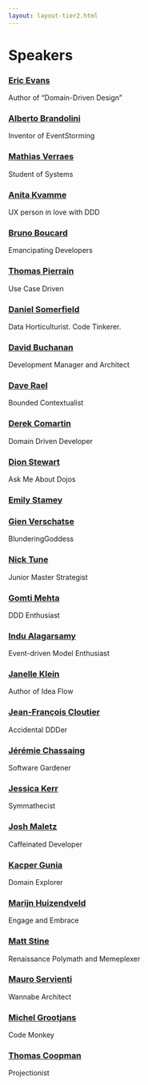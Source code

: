 ```yaml
---
layout: layout-tier2.html
---
```

<div class="container section speakers">
  <h1 class="section-header">Speakers</h1>
  <div class="row">
    <div class="speaker-container">
      <a href="eric-evans.html"><div class="speaker-img eric-evans">
      </div></a>
      <h3><a class="speaker-name" href="eric-evans.html">Eric Evans</a></h3>
      <p class="speaker-details">Author of “Domain-Driven Design”</p>
    </div>
    <div class="speaker-container">
      <a href="alberto-brandolini.html"><div class="speaker-img alberto-brandolini">
      </div></a>
      <h3><a class="speaker-name" href="alberto-brandolini.html">Alberto Brandolini</a></h3>
      <p class="speaker-details">Inventor of EventStorming</p>
    </div>
    <div class="speaker-container">
      <a href="mathias-verraes.html"><div class="speaker-img mathias-verraes">
      </div></a>
      <h3><a class="speaker-name" href="mathias-verraes.html">Mathias Verraes</a></h3>
      <p class="speaker-details">Student of Systems</p>
    </div>
    <div class="speaker-container">
      <a href="anita-kvamme.html"><div class="speaker-img anita-kvamme">
      </div></a>
      <h3><a class="speaker-name" href="anita-kvamme.html">Anita Kvamme</a></h3>
      <p class="speaker-details">UX person in love with DDD</p>
    </div>
  </div>
  <div class="row">
    <div class="speaker-container">
        <a href="bruno-boucard.html"><div class="speaker-img bruno-boucard">
        </div></a>
        <h3><a class="speaker-name" href="bruno-boucard.html">Bruno Boucard</a></h3>
        <p class="speaker-details">Emancipating Developers</p>
    </div>
    <div class="speaker-container">
        <a href="thomas-pierrain.html"><div class="speaker-img thomas-pierrain">
        </div></a>
        <h3><a class="speaker-name" href="thomas-pierrain.html">Thomas Pierrain</a></h3>
        <p class="speaker-details">Use Case Driven</p>
    </div>
    <div class="speaker-container">
      <a href="daniel-somerfield.html"><div class="speaker-img daniel-somerfield">
      </div></a>
      <h3><a class="speaker-name" href="daniel-somerfield.html">Daniel Somerfield</a></h3>
      <p class="speaker-details">Data Horticulturist. Code Tinkerer.</p>
    </div>
    <div class="speaker-container">
        <a href="dave-buchanan.html"><div class="speaker-img dave-buchanan">
        </div></a>
        <h3><a class="speaker-name" href="Dave-buchanan.html">David Buchanan</a></h3>
        <p class="speaker-details">Development Manager and Architect</p>
    </div>
  </div>
  <div class="row">
    <div class="speaker-container">
        <a href="dave-rael.html"><div class="speaker-img dave-rael">
        </div></a>
        <h3><a class="speaker-name" href="dave-rael.html">Dave Rael</a></h3>
        <p class="speaker-details">Bounded Contextualist</p>
    </div>
    <div class="speaker-container">
        <a href="derek-comartin.html"><div class="speaker-img derek-comartin">
        </div></a>
        <h3><a class="speaker-name" href="derek-comartin.html">Derek Comartin</a></h3>
        <p class="speaker-details">Domain Driven Developer</p>
    </div>
    <div class="speaker-container">
        <a href="dion-stewart.html"><div class="speaker-img dion-stewart">
        </div></a>
        <h3><a class="speaker-name" href="dion-stewart.html">Dion Stewart</a></h3>
        <p class="speaker-details">Ask Me About Dojos</p>
    </div>
    <div class="speaker-container">
        <a href="emily-stamey.html"><div class="speaker-img emily-stamey">
        </div></a>
        <h3><a class="speaker-name" href="emily-stamey.html">Emily Stamey</a></h3>
        <p class="speaker-details"></p>
    </div>
  </div>
  <div class="row">
    <div class="speaker-container">
        <a href="gien-verschatse.html"><div class="speaker-img gien-verschatse">
        </div></a>
        <h3><a class="speaker-name" href="gien-verschatse.html">Gien Verschatse</a></h3>
        <p class="speaker-details">BlunderingGoddess</p>
    </div>
    <div class="speaker-container">
      <a href="nick-tune.html"><div class="speaker-img nick-tune">
      </div></a>
      <h3><a class="speaker-name" href="nick-tune.html">Nick Tune</a></h3>
      <p class="speaker-details">Junior Master Strategist</p>
    </div>
    <div class="speaker-container">
        <a href="gomti-mehta.html"><div class="speaker-img gomti-mehta">
        </div></a>
        <h3><a class="speaker-name" href="gomti-mehta.html">Gomti Mehta</a></h3>
        <p class="speaker-details">DDD Enthusiast</p>
    </div>
    <div class="speaker-container">
        <a href="indu-alagarsamy.html"><div class="speaker-img indu-alagarsamy">
        </div></a>
        <h3><a class="speaker-name" href="indu-alagarsamy.html">Indu Alagarsamy</a></h3>
        <p class="speaker-details">Event-driven Model Enthusiast</p>
    </div>
  </div>
  <div class="row">
    <div class="speaker-container">
        <a href="janelle-klein.html"><div class="speaker-img janelle-klein">
        </div></a>
        <h3><a class="speaker-name" href="janelle-klein.html">Janelle Klein</a></h3>
        <p class="speaker-details">Author of Idea Flow</p>
    </div>
    <div class="speaker-container">
      <a href="jean-françois-cloutier.html"><div class="speaker-img jean-françois-cloutier">
      </div></a>
      <h3><a class="speaker-name" href="jean-françois-cloutier.html">Jean-François Cloutier</a></h3>
      <p class="speaker-details">Accidental DDDer</p>
    </div>
    <div class="speaker-container">
      <a href="jérémie-chassaing.html"><div class="speaker-img jérémie-chassaing">
      </div></a>
      <h3><a class="speaker-name" href="jérémie-chassaing.html">Jérémie Chassaing</a></h3>
      <p class="speaker-details">Software Gardener</p>
    </div>
    <div class="speaker-container">
        <a href="jessica-kerr.html"><div class="speaker-img jessica-kerr">
        </div></a>
        <h3><a class="speaker-name" href="jessica-kerr.html">Jessica Kerr</a></h3>
        <p class="speaker-details">Symmathecist</p>
    </div>
  </div>
  <div class="row">
    <div class="speaker-container">
      <a href="josh-maletz.html"><div class="speaker-img josh-maletz">
      </div></a>
      <h3><a class="speaker-name" href="josh-maletz.html">Josh Maletz</a></h3>
      <p class="speaker-details">Caffeinated Developer</p>
    </div>
    <div class="speaker-container">
      <a href="kacper-gunia.html"><div class="speaker-img kacper-gunia">
      </div></a>
      <h3><a class="speaker-name" href="kacper-gunia.html">Kacper Gunia</a></h3>
      <p class="speaker-details">Domain Explorer</p>
    </div>
    <div class="speaker-container">
        <a href="marijn-huizendveld.html"><div class="speaker-img marijn-huizendveld">
        </div></a>
        <h3><a class="speaker-name" href="marijn-huizendveld.html">Marijn Huizendveld</a></h3>
        <p class="speaker-details">Engage and Embrace</p>
    </div>
    <div class="speaker-container">
      <a href="matt-stine.html"><div class="speaker-img matt-stine">
      </div></a>
      <h3><a class="speaker-name" href="matt-stine.html">Matt Stine</a></h3>
      <p class="speaker-details">Renaissance Polymath and Memeplexer</p>
    </div>
  </div>
  <div class="row">
    <div class="speaker-container">
      <a href="mauro-servienti.html"><div class="speaker-img mauro-servienti">
      </div></a>
      <h3><a class="speaker-name" href="mauro-servienti.html">Mauro Servienti</a></h3>
      <p class="speaker-details">Wannabe Architect</p>
    </div>
    <div class="speaker-container">
      <a href="michel-grootjans.html"><div class="speaker-img michel-grootjans">
      </div></a>
      <h3><a class="speaker-name" href="michel-grootjans.html">Michel Grootjans</a></h3>
      <p class="speaker-details">Code Monkey</p>
    </div>
    <div class="speaker-container">
      <a href="thomas-coopman.html"><div class="speaker-img thomas-coopman">
      </div></a>
      <h3><a class="speaker-name" href="thomas-coopman.html">Thomas Coopman</a></h3>
      <p class="speaker-details">Projectionist</p>
    </div>
  </div>
</div>
